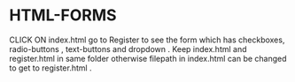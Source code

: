 # HTML-FORMS
CLICK ON index.html go to Register to see the form which has checkboxes, radio-buttons , text-buttons and dropdown .
Keep index.html and register.html in same folder otherwise filepath in index.html can be changed to get to register.html .
